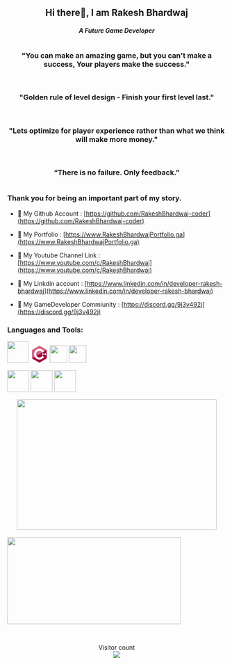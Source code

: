 
<h2 align ="center" > Hi there👋, I am Rakesh Bhardwaj </h2>

<h5 align = "center" >A Future Game Developer</h5> 

# 

<h3 align="center">"You can make an amazing game, but you can't make a success, Your players make the success."</h3></br>

<h3 align="center">"Golden rule of level design - Finish your first level last."</h3></br>

<h3 align="center">
"Lets optimize for player experience rather than what we think will make more money."</h3></br>

<h3 align = "center">“There is no failure. Only feedback.”</h3>

#
### Thank you for being an important part of my story.
- 📝 My Github Account : [https://github.com/RakeshBhardwaj-coder](https://github.com/RakeshBhardwaj-coder)

- 📝 My Portfolio : [https://www.RakeshBhardwajPortfolio.ga](https://www.RakeshBhardwajPortfolio.ga)

- 📝 My Youtube Channel Link : [https://www.youtube.com/c/RakeshBhardwaj](https://www.youtube.com/c/RakeshBhardwaj)

-  📝 My Linkdin account : [https://www.linkedin.com/in/developer-rakesh-bhardwaj](https://www.linkedin.com/in/developer-rakesh-bhardwaj)

- 📝 My GameDeveloper Commiunity : [https://discord.gg/9j3v492j](https://discord.gg/9j3v492j)



<h3 align="left">Languages and Tools:</h3>

<p align="left">

 <img src="https://img.icons8.com/nolan/344/java-coffee-cup-logo.png"  width="50" height="50"/> <img src="https://raw.githubusercontent.com/devicons/devicon/master/icons/cplusplus/cplusplus-original.svg" width="40" height="40"/>  <img src="https://img.icons8.com/color/344/c-sharp-logo-2.png"  width="40" height="40"/>  <img src="https://img.icons8.com/color/344/flutter.png"  width="40" height="40"/> 
 
 <img src="https://img.icons8.com/nolan/344/unity.png"  width="50" height="50"/> <img src="https://img.icons8.com/nolan/344/blender-3d.png" width="50" height="50"/> <img src="https://img.icons8.com/nolan/344/android-studio--v3.png"  width="50" height="50"/>

<p align="center">
  <img width="460" height="300" src="https://github-readme-stats.vercel.app/api/top-langs/?username=rakeshbhardwaj-coder&layout=compact">
</p>

<img align="center" src="https://github-readme-stats.vercel.app/api?username=RakeshBhardwaj-coder&show_icons=true&locale=en" width="400" height="200"/></center>

</h3>
<br>
<p align="center"> 
  Visitor count<br>
  <img src="https://profile-counter.glitch.me/RakeshBhardwaj-coder/count.svg" />
</p>
